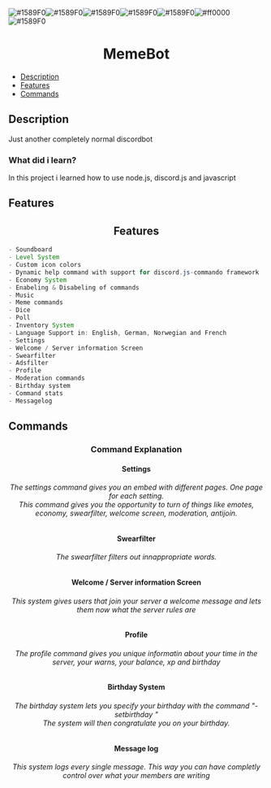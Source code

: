 

![#1589F0](https://via.placeholder.com/15/1589F0/000000?text=M)![#1589F0](https://via.placeholder.com/15/1589F0/000000?text=E)![#1589F0](https://via.placeholder.com/15/1589F0/000000?text=M)![#1589F0](https://via.placeholder.com/15/1589F0/000000?text=E)![#1589F0](https://via.placeholder.com/15/1589F0/000000?text=B)![#ff0000](https://via.placeholder.com/15/1589F0/000000?text=O)![#1589F0](https://via.placeholder.com/15/1589F0/000000?text=T)
<h1 align="center"><strong>MemeBot</strong></h1>

* [Description](#description)
* [Features](#features)
* [Commands](#commands)


## Description

<p align="left">Just another completely normal discordbot</p>


<h3 align="left"><strong> What did i learn?</strong></h3>

<p align="left">In this project i learned how to use node.js, discord.js and javascript</p>

## Features
<h2 align="center"><strong>Features</strong></h2>

```java
- Soundboard
- Level System
- Custom icon colors
- Dynamic help command with support for discord.js-commando framework
- Economy System
- Enabeling & Disabeling of commands
- Music
- Meme commands
- Dice
- Poll
- Inventory System
- Language Support in: English, German, Norwegian and French
- Settings
- Welcome / Server information Screen
- Swearfilter
- Adsfilter
- Profile
- Moderation commands
- Birthday system
- Command stats
- Messagelog
```

## Commands
<h3 align="center"><strong>Command Explanation</strong></h3>

<h4 align="center"><b>Settings</b></h4>
        
<h6 align="center">The settings command gives you an embed with different pages. One page for each setting.<br>This command gives you the opportunity to turn of things like emotes, economy, swearfilter, welcome screen, moderation, antijoin.</h6>

<h4 align="center"><b>Swearfilter</b></h4>

<h6 align="center">The swearfilter filters out innappropriate words.</h6>
        
<h4 align="center"><b>Welcome / Server information Screen</b></h4>

        
<h6 align="center">This system gives users that join your server a welcome message and lets them now what the server rules are</h6>


    
<h4 align="center"><b>Profile</b></h4>
     
<h6 align="center">The profile command gives you unique informatin about your time in the server, your warns, your balance, xp and birthday</h6>




<h4 align="center"><b>Birthday System</b></h4>
   
<h6 align="center">The birthday system lets you specify your birthday with the command "-setbirthday <date>"<br>The system will then congratulate you on your birthday.</h6>


<h4 align="center"><b>Message log</b></h4>

<h6 align="center">This system logs every single message. This way you can have completly control over what your members are writing</h6>
